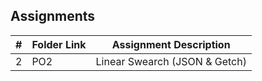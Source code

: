 ##  Assignments

|   #   | Folder Link | Assignment Description |
| :---: | ----------- | ---------------------- |
|   2   | PO2     | Linear Swearch (JSON & Getch) | 
